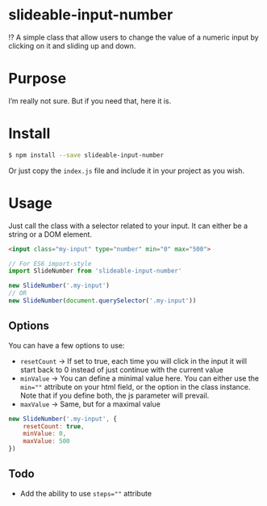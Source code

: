 # slideable-input-number
⁉ A simple class that allow users to change the value of a numeric input by clicking on it and sliding up and down.

# Purpose

I’m really not sure. But if you need that, here it is.

# Install

```bash
$ npm install --save slideable-input-number
```

Or just copy the `index.js` file and include it in your project as you wish.

# Usage

Just call the class with a selector related to your input. It can either be a string or a DOM element.

```html
<input class="my-input" type="number" min="0" max="500">
```

```javascript
// For ES6 import-style
import SlideNumber from 'slideable-input-number'

new SlideNumber('.my-input')
// OR
new SlideNumber(document.querySelector('.my-input'))
```

## Options

You can have a few options to use:

* `resetCount` → If set to true, each time you will click in the input it will start back to 0 instead of just continue with the current value
* `minValue` → You can define a minimal value here. You can either use the `min=""` attribute on your html field, or the option in the class instance. Note that if you define both, the js parameter will prevail.
* `maxValue` → Same, but for a maximal value

```javascript
new SlideNumber('.my-input', {
	resetCount: true,
	minValue: 0,
	maxValue: 500
})
```

## Todo

* Add the ability to use `steps=""` attribute

